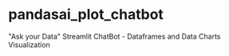 # pandasai_plot_chatbot
"Ask your Data" Streamlit ChatBot - Dataframes and Data Charts Visualization 
